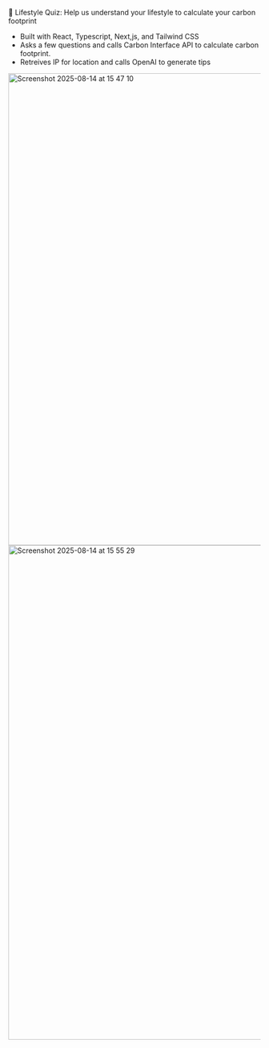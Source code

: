  🌱 Lifestyle Quiz: Help us understand your lifestyle to calculate your carbon footprint

 - Built with React, Typescript, Next,js, and Tailwind CSS
 - Asks a few questions and calls Carbon Interface API to calculate carbon footprint.
 - Retreives IP for location and calls OpenAI to generate tips 

<img width="665" height="941" alt="Screenshot 2025-08-14 at 15 47 10" src="https://github.com/user-attachments/assets/bdcdce32-d56e-470f-a7d0-813686419faf" />
<img width="528" height="986" alt="Screenshot 2025-08-14 at 15 55 29" src="https://github.com/user-attachments/assets/aa994cc5-2df7-4284-adc1-b6870361b150" />
